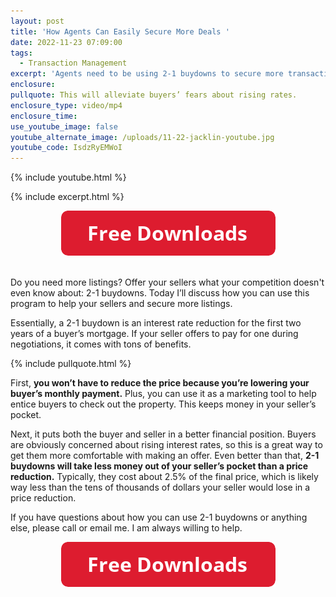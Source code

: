 ```yaml
---
layout: post
title: 'How Agents Can Easily Secure More Deals '
date: 2022-11-23 07:09:00
tags:
  - Transaction Management
excerpt: 'Agents need to be using 2-1 buydowns to secure more transactions. '
enclosure:
pullquote: This will alleviate buyers’ fears about rising rates.
enclosure_type: video/mp4
enclosure_time:
use_youtube_image: false
youtube_alternate_image: /uploads/11-22-jacklin-youtube.jpg
youtube_code: IsdzRyEMWoI
---
```

{% include youtube.html %}

{% include excerpt.html %}

<center><a href="https://join.gochicagolandhomes.com/ask/ab597613744316448f7c74a03df2d370"><img width="343" height="72" src="uploads/FreeDownloadsButton-343.png" /></a></center>

<br>Do you need more listings? Offer your sellers what your competition doesn't even know about: 2-1 buydowns. Today I’ll discuss how you can use this program to help your sellers and secure more listings.&nbsp;

Essentially, a 2-1 buydown is an interest rate reduction for the first two years of a buyer’s mortgage. If your seller offers to pay for one during negotiations, it comes with tons of benefits.

{% include pullquote.html %}

First, **you won’t have to reduce the price because you’re lowering your buyer’s monthly payment.** Plus, you can use it as a marketing tool to help entice buyers to check out the property. This keeps money in your seller’s pocket.&nbsp;

Next, it puts both the buyer and seller in a better financial position. Buyers are obviously concerned about rising interest rates, so this is a great way to get them more comfortable with making an offer. Even better than that, **2-1 buydowns will take less money out of your seller’s pocket than a price reduction.** Typically, they cost about 2.5% of the final price, which is likely way less than the tens of thousands of dollars your seller would lose in a price reduction.&nbsp;

If you have questions about how you can use 2-1 buydowns or anything else, please call or email me. I am always willing to help.&nbsp;

<center><a href="https://join.gochicagolandhomes.com/ask/ab597613744316448f7c74a03df2d370"><img width="343" height="72" src="uploads/FreeDownloadsButton-343.png" /></a></center>